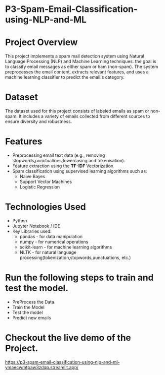 # P3-Spam-Email-Classification-using-NLP-and-ML
# Project Overview 
<p> This project implements a spam mail detection system using Natural Language Processing (NLP) and Machine Learning techniques. the goal is to classify email messages as either spam or ham (non-spam). The system preprocesses the email content, extracts relevant features, and uses a machine learning classifier to predict the email's category.</p>


# Dataset
<p> The dataset used for this project consists of labeled emails as spam or non-spam. It includes a variety of emails collected from different sources to ensure diversity and robustness. </p>

# Features
<ul>
  <li>Preprocessing email text data (e.g., removing stopwords,punctuations,lowercasing and tokenisation).</li>
  <li>Feature extraction using the <strong>TF-IDF</strong> Vectorization.</li>
  <li>Spam classification using supervised learning algorithms such as:
     <ul> 
        <li>Naive Bayes</li>
        <li>Support Vector Machines</li>
        <li>Logistic Regression</li>
     </ul>
</ul>


# Technologies Used
 <ul>
    <li>Python</li>
    <li>Jupyter Notebook / IDE</li>
    <li>Key Libraries used:
       <ul> 
          <li>pandas - for data manipulation</li>
          <li>numpy - for numerical operations</li>
          <li>scikit-learn - for machine learning algorithms</li>
          <li>NLTK - for natural language processing(tokenization,stopwords,punctuations, etc.)</li>
       </ul>
 </ul>

 # Run the following steps to train and test the model.
 <ul>
    <li>PreProcess the Data</li>
    <li>Train the Model</li>
    <li>Test the model</li>
    <li>Predict new emails</li>
 </ul>

# Checkout the live demo of the Project.

https://p3-spam-email-classification-using-nlp-and-ml-ymaecwmtpaw3zdqp.streamlit.app/
